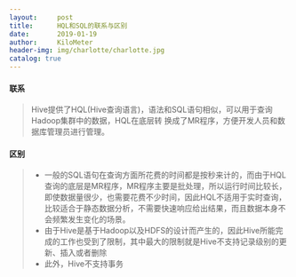 ```yaml
---
layout:     post
title:      HQL和SQL的联系与区别
date:       2019-01-19
author:     KiloMeter
header-img: img/charlotte/charlotte.jpg
catalog: true
---
```



####   联系

>  Hive提供了HQL(Hive查询语言)，语法和SQL语句相似，可以用于查询Hadoop集群中的数据，HQL在底层转   换成了MR程序，方便开发人员和数据库管理员进行管理。

  #### 区别

> * 一般的SQL语句在查询方面所花费的时间都是按秒来计的，而由于HQL查询的底层是MR程序，MR程序主要是批处理，所以运行时间比较长，即使数据量很少，也需要花费不少时间，因此HQL不适用于实时查询，比较适合于静态数据分析，不需要快速响应给出结果，而且数据本身不会频繁发生变化的场景。
> * 由于Hive是基于Hadoop以及HDFS的设计而产生的，因此Hive所能完成的工作也受到了限制，其中最大的限制就是Hive不支持记录级别的更新、插入或者删除
> * 此外，Hive不支持事务